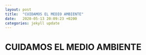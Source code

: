 ```yaml
---
layout: post
title:  "CUIDAMOS EL MEDIO AMBIENTE"
date:   2020-05-13 20:09:23 +0200
categories: jekyll update
---
```


# CUIDAMOS EL MEDIO AMBIENTE
